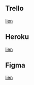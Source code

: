 ## Trello

[lien](https://trello.com/b/mTZlCFxS/paylert-tasks)

## Heroku

[lien](https://payalert.herokuapp.com/)

## Figma

[lien](https://www.figma.com/file/5G6vAdBKkFM9ynkZ0yrZMk/payalert?node-id=2%3A1&viewport=346%2C-602%2C0.4085486829280853)